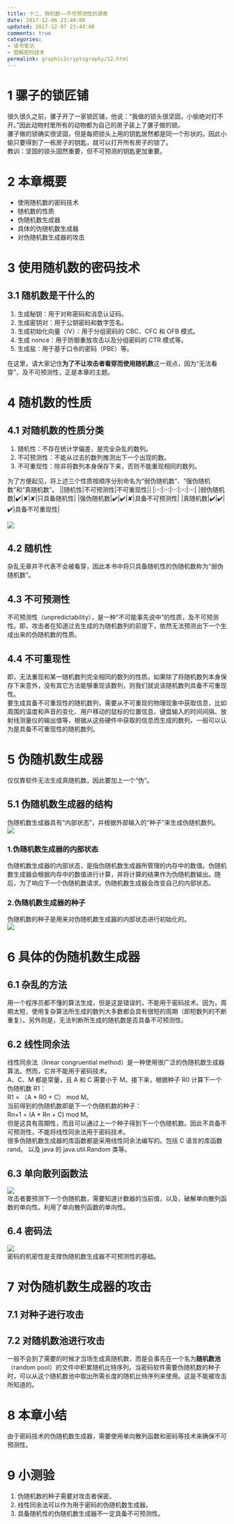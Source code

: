 ```yaml
---
title: 十二、随机数——不可预测性的源泉
date: 2017-12-06 23:40:00
updated: 2017-12-07 23:44:00
comments: true
categories: 
- 读书笔记
- 图解密码技术
permalink: graphic2cryptography/12.html    
---
```


# 1 骡子的锁匠铺

很久很久之前，骡子开了一家锁匠铺，他说：“我做的锁头很坚固，小偷绝对打不开。”因此动物村里所有的动物都为自己的房子装上了骡子做的锁。  
骡子做的锁确实很坚固，但是每把锁头上用的钥匙居然都是同一个形状的。因此小偷只要得到了一栋房子的钥匙，就可以打开所有房子的锁了。  
教训：坚固的锁头固然重要，但不可预测的钥匙更加重要。

# 2 本章概要

* 使用随机数的密码技术
* 随机数的性质
* 伪随机数生成器
* 具体的伪随机数生成器
* 对伪随机数生成器的攻击

# 3 使用随机数的密码技术

## 3.1 随机数是干什么的

1. 生成秘钥：用于对称密码和消息认证码。
2. 生成密钥对：用于公钥密码和数字签名。
3. 生成初始化向量（IV）：用于分组密码的 CBC、CFC 和 OFB 模式。
4. 生成 nonce：用于防御重放攻击以及分组密码的 CTR 模式等。
5. 生成盐：用于基于口令的密码（PBE）等。
  
在这里，请大家记住**为了不让攻击者看穿而使用随机数**这一观点，因为“无法看穿”，及不可预测性，正是本章的主题。

# 4 随机数的性质

## 4.1 对随机数的性质分类

1. 随机性：不存在统计学偏差，是完全杂乱的数列。
2. 不可预测性：不能从过去的数列推测出下一个出现的数。
3. 不可重现性：除非将数列本身保存下来，否则不能重现相同的数列。

为了方便起见，将上述三个性质按顺序分别命名为“弱伪随机数”、“强伪随机数”和“真随机数”。
||随机性|不可预测性|不可重现性||
|:-:|:-:|:-:|:-:|:-:|
|弱伪随机数|✔️|✘|✘|只具备随机性|
|强伪随机数|✔️|✔️|✘|具备不可预测性|
|真随机数|✔️|✔️|✔️|具备不可重现性|

![][1]

## 4.2 随机性

杂乱无章并不代表不会被看穿，因此本书中将只具备随机性的伪随机数称为“弱伪随机数”。

## 4.3 不可预测性

不可预测性（unpredictability），是一种“不可能事先说中”的性质，及不可预测性。即，攻击者在知道过去生成的为随机数列的前提下，依然无法预测出下一个生成出来的伪随机数的性质。

## 4.4 不可重现性

即，无法重现和某一随机数列完全相同的数列的性质。如果除了将随机数列本身保存下来意外，没有其它方法能够重现该数列，则我们就说该随机数列具备不可重现性。  
要生成具备不可重现性的随机数列，需要从不可重现的物理现象中获取信息，比如周围的温度和声音的变化、用户移动的鼠标的位置信息、键盘输入的时间间隔、放射线测量仪的输出值等，根据从这些硬件中获取的信息而生成的数列，一般可以认为是具备不可重现性的随机数列。

# 5 伪随机数生成器

仅仅靠软件无法生成真随机数，因此要加上一个“伪”。

## 5.1 伪随机数生成器的结构

伪随机数生成器具有“内部状态”，并根据外部输入的“种子”来生成伪随机数列。  
![][2]  

### 1.伪随机数生成器的内部状态
伪随机数生成器的内部状态，是指伪随机数生成器所管理的内存中的数值。伪随机数生成器会根据内存中的数值进行计算，并将计算的结果作为伪随机数输出。随后，为了响应下一个伪随机数请求。伪随机数生成器会改变自己的内部状态。

### 2.伪随机数生成器的种子
伪随机数的种子是用来对伪随机数生成器的内部状态进行初始化的。  
![][3]

# 6 具体的伪随机数生成器

## 6.1 杂乱的方法

用一个程序员都不懂的算法生成，但是这是错误的，不能用于密码技术。因为，周期太短，使用复杂算法所生成的数列大多数都会具有很短的周期（即短数列的不断重复）。另外则是，无法判断所生成的随机数是否具备不可预测性。

## 6.2 线性同余法

线性同余法（linear congruential method）是一种使用很广泛的伪随机数生成器算法。然而，它并不能用于密码技术。  
A、C、M 都是常量，且 A 和 C 需要小于 M。接下来，根据种子 R0 计算下一个伪随机数 R1：  
R1 = （A * R0 + C） mod M。  
当前得到的伪随机数即是下一个伪随机数的种子：  
Rn+1 = (A * Rn + C) mod M。  
但是这具有周期性，而且可以通过上一个种子得到下一个伪随机数。因此不具备不可预测性，不能将线性同余法用于密码技术。  
很多伪随机数生成器的库函数都是采用线性同余法编写的。包括 C 语言的库函数 rand。 以及 java 的 java.util.Random 类等。

## 6.3 单向散列函数法

![][4]  
攻击者要预测下一个伪随机数，需要知道计数器的当前值，以及，破解单向散列函数的单向性。利用了单向散列函数的单向性。

## 6.4 密码法

![][5]  
密码的机密性是支撑伪随机数生成器不可预测性的基础。

# 7 对伪随机数生成器的攻击

## 7.1 对种子进行攻击

## 7.2 对随机数池进行攻击

一般不会到了需要的时候才当场生成真随机数，而是会事先在一个名为**随机数池**（random pool）的文件中积累随机比特序列。当密码软件需要伪随机数的种子时，可以从这个随机数池中取出所需长度的随机比特序列来使用。这是不能被攻击所知道的。

# 8 本章小结

由于密码技术的伪随机数生成器，需要使用单向散列函数和密码等技术来确保不可预测性。

# 9 小测验

1. 伪随机数的种子需要对攻击者保密。
2. 线性同余法可以作为用于密码的伪随机数生成器。
3. 具备随机性的伪随机数生成器不一定具备不可预测性。

[1]: http://leran2deeplearnjavawebtech.oss-cn-beijing.aliyuncs.com/learn/graphic2cryptography/12_1.png
[2]: http://leran2deeplearnjavawebtech.oss-cn-beijing.aliyuncs.com/learn/graphic2cryptography/12_2.png
[3]: http://leran2deeplearnjavawebtech.oss-cn-beijing.aliyuncs.com/learn/graphic2cryptography/12_3.png
[4]: http://leran2deeplearnjavawebtech.oss-cn-beijing.aliyuncs.com/learn/graphic2cryptography/12_4.png
[5]: http://leran2deeplearnjavawebtech.oss-cn-beijing.aliyuncs.com/learn/graphic2cryptography/12_5.png
